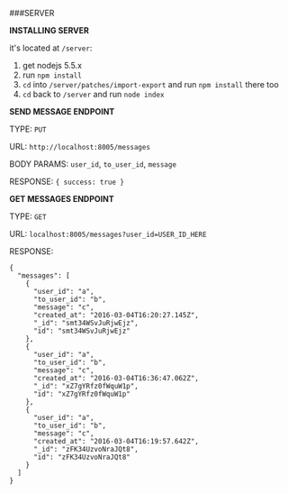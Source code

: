 ###SERVER

**INSTALLING SERVER**

it's located at `/server`:

1. get nodejs 5.5.x
2. run `npm install`
3. `cd` into `/server/patches/import-export` and run `npm install` there too
4. `cd` back to `/server` and run `node index`

**SEND MESSAGE ENDPOINT**

TYPE: `PUT`

URL: `http://localhost:8005/messages`

BODY PARAMS: `user_id`, `to_user_id`, `message`

RESPONSE: `{ success: true }`

**GET MESSAGES ENDPOINT**

TYPE: `GET`

URL: `localhost:8005/messages?user_id=USER_ID_HERE`

RESPONSE:
```
{
  "messages": [
    {
      "user_id": "a",
      "to_user_id": "b",
      "message": "c",
      "created_at": "2016-03-04T16:20:27.145Z",
      "_id": "smt34WSvJuRjwEjz",
      "id": "smt34WSvJuRjwEjz"
    },
    {
      "user_id": "a",
      "to_user_id": "b",
      "message": "c",
      "created_at": "2016-03-04T16:36:47.062Z",
      "_id": "xZ7gYRfz0fWquW1p",
      "id": "xZ7gYRfz0fWquW1p"
    },
    {
      "user_id": "a",
      "to_user_id": "b",
      "message": "c",
      "created_at": "2016-03-04T16:19:57.642Z",
      "_id": "zFK34UzvoNraJQt8",
      "id": "zFK34UzvoNraJQt8"
    }
  ]
}
```
